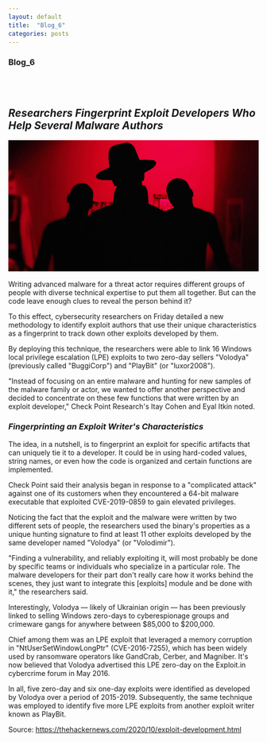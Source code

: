 ```yaml
---
layout: default
title:  "Blog_6"
categories: posts
---
```


### Blog_6
<br><br>

## *Researchers Fingerprint Exploit Developers Who Help Several Malware Authors*<br>

![image](https://raw.githubusercontent.com/sevakZ/sevakZ.github.io/master/docs/_image/blog6.jpg)

Writing advanced malware for a threat actor requires different groups of people with diverse technical expertise to put them all together. But can the code leave enough clues to reveal the person behind it?

To this effect, cybersecurity researchers on Friday detailed a new methodology to identify exploit authors that use their unique characteristics as a fingerprint to track down other exploits developed by them.

By deploying this technique, the researchers were able to link 16 Windows local privilege escalation (LPE) exploits to two zero-day sellers "Volodya" (previously called "BuggiCorp") and "PlayBit" (or "luxor2008").

"Instead of focusing on an entire malware and hunting for new samples of the malware family or actor, we wanted to offer another perspective and decided to concentrate on these few functions that were written by an exploit developer," Check Point Research's Itay Cohen and Eyal Itkin noted.

### *Fingerprinting an Exploit Writer's Characteristics*
The idea, in a nutshell, is to fingerprint an exploit for specific artifacts that can uniquely tie it to a developer. It could be in using hard-coded values, string names, or even how the code is organized and certain functions are implemented.

Check Point said their analysis began in response to a "complicated attack" against one of its customers when they encountered a 64-bit malware executable that exploited CVE-2019-0859 to gain elevated privileges.

Noticing the fact that the exploit and the malware were written by two different sets of people, the researchers used the binary's properties as a unique hunting signature to find at least 11 other exploits developed by the same developer named "Volodya" (or "Volodimir").

"Finding a vulnerability, and reliably exploiting it, will most probably be done by specific teams or individuals who specialize in a particular role. The malware developers for their part don't really care how it works behind the scenes, they just want to integrate this [exploits] module and be done with it," the researchers said.

Interestingly, Volodya — likely of Ukrainian origin — has been previously linked to selling Windows zero-days to cyberespionage groups and crimeware gangs for anywhere between $85,000 to $200,000.

Chief among them was an LPE exploit that leveraged a memory corruption in "NtUserSetWindowLongPtr" (CVE-2016-7255), which has been widely used by ransomware operators like GandCrab, Cerber, and Magniber. It's now believed that Volodya advertised this LPE zero-day on the Exploit.in cybercrime forum in May 2016.

In all, five zero-day and six one-day exploits were identified as developed by Volodya over a period of 2015-2019. Subsequently, the same technique was employed to identify five more LPE exploits from another exploit writer known as PlayBit.

Source: https://thehackernews.com/2020/10/exploit-development.html
